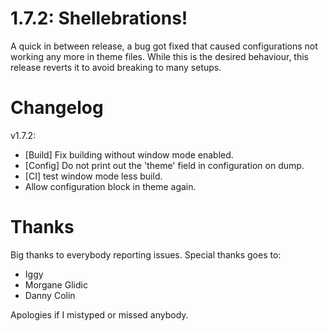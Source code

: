 # 1.7.2: Shellebrations! 

A quick in between release, a bug got fixed that caused configurations not working any more in theme files.
While this is the desired behaviour, this release reverts it to avoid breaking to many setups.

# Changelog

v1.7.2:
   - [Build] Fix building without window mode enabled.
   - [Config] Do not print out the 'theme' field in configuration on dump.
   - [CI] test window mode less build.
   - Allow configuration block in theme again.

# Thanks

Big thanks to everybody reporting issues.
Special thanks goes to:

* Iggy
* Morgane Glidic
* Danny Colin

Apologies if I mistyped or missed anybody.
